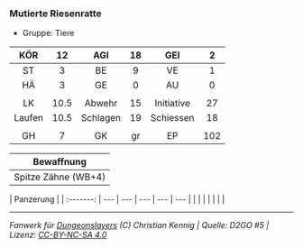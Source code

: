 ### Mutierte Riesenratte

- Gruppe: Tiere

|  KÖR   |  12  |   AGI    | 18  |    GEI     |  2  |
| :----: | :--: | :------: | :-: | :--------: | :-: |
|   ST   |  3   |    BE    |  9  |     VE     |  1  |
|   HÄ   |  3   |    GE    |  0  |     AU     |  0  |
|        |      |          |     |            |     |
|   LK   | 10.5 |  Abwehr  | 15  | Initiative | 27  |
| Laufen | 10.5 | Schlagen | 19  | Schiessen  | 18  |
|        |      |          |     |            |     |
|   GH   |  7   |    GK    | gr  |     EP     | 102 |

|     Bewaffnung      |
| :-----------------: |
| Spitze Zähne (WB+4) |

| Panzerung |
| :-------: | --- | --- | --- | --- | --- |
|           |     |     |     |     |     |

---

_Fanwerk für [Dungeonslayers](https://www.dungeonslayers.net/) (C) Christian Kennig | Quelle: D2GO #5 | Lizenz: [CC-BY-NC-SA 4.0](https://creativecommons.org/licenses/by-nc-sa/4.0/deed.de)_
